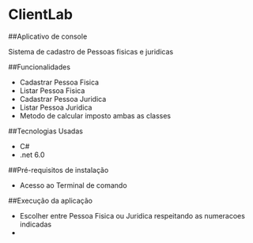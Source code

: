 # ClientLab

##Aplicativo de console

Sistema de cadastro de Pessoas fisicas e juridicas 

##Funcionalidades
* Cadastrar Pessoa Fisica 
* Listar Pessoa Fisica
* Cadastrar Pessoa Juridica
* Listar Pessoa Juridica
* Metodo de calcular imposto ambas as classes

##Tecnologias Usadas
* C#
* .net 6.0

##Pré-requisitos de instalação
* Acesso ao Terminal de comando

##Execução da aplicação
* Escolher entre Pessoa Fisica ou Juridica respeitando as numeracoes indicadas
* 
